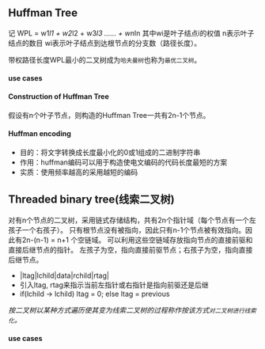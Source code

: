 ## Huffman Tree

记 WPL = w1*l1 + w2*l2 + w3*l3 ...... + wn*ln
其中wi是叶子结点i的权值
n表示叶子结点的数目
wi表示叶子结点到达根节点的分支数（路径长度）。

带权路径长度WPL最小的二叉树成为`哈夫曼树`也称为`最优二叉树`。

#### use cases

#### Construction of Huffman Tree
假设有n个叶子节点，则构造的Huffman Tree一共有2n-1个节点。

#### Huffman encoding
* 目的：将文字转换成长度最小化的0或1组成的二进制字符串
* 作用：huffman编码可以用于构造使电文编码的代码长度最短的方案
* 实质：使用频率越高的采用越短的编码

## Threaded binary tree(线索二叉树)
对有n个节点的二叉树，采用链式存储结构，共有2n个指针域（每个节点有一个左孩子一个右孩子）。
只有根节点没有被指向，因此只有n-1个节点被有效指向。因此有2n-(n-1) = n+1 个空链域。
可以利用这些空链域存放指向节点的直接前驱和直接后继节点的指针。
左孩子为空，指向直接前驱节点；右孩子为空，指向直接后继节点。
* |ltag|lchild|data|rchild|rtag|
* 引入ltag, rtag来指示当前左指针或右指针是指向前驱还是后继
* if(lchild -> lchild) ltag = 0; else ltag = previous  

*按二叉树以某种方式遍历使其变为线索二叉树的过程称作按该方式`对二叉树进行线索化`。*

#### use cases

